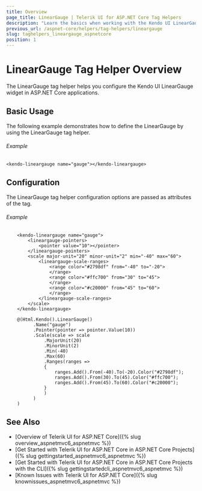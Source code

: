 ```yaml
---
title: Overview
page_title: LinearGauge | Telerik UI for ASP.NET Core Tag Helpers
description: "Learn the basics when working with the Kendo UI LinearGauge tag helper for ASP.NET Core (MVC 6 or ASP.NET Core MVC)."
previous_url: /aspnet-core/helpers/tag-helpers/lineargauge
slug: taghelpers_lineargauge_aspnetcore
position: 1
---
```


# LinearGauge Tag Helper Overview

The LinearGauge tag helper helps you configure the Kendo UI LinearGauge widget in ASP.NET Core applications.

## Basic Usage

The following example demonstrates how to define the LinearGauge by using the LinearGauge tag helper.

###### Example

    <kendo-lineargauge name="gauge"></kendo-lineargauge>

## Configuration

The LinearGauge tag helper configuration options are passed as attributes of the tag.

###### Example

```tab-tagHelper
    <kendo-lineargauge name="gauge">
        <lineargauge-pointers>
            <pointer value="10"></pointer>
        </lineargauge-pointers>
        <scale major-unit="20" minor-unit="2" min="-40" max="60">
            <lineargauge-scale-ranges>
                <range color="#2798df" from="-40" to="-20">
                </range>
                <range color="#ffc700" from="30" to="45">
                </range>
                <range color="#c20000" from="45" to="60">
                </range>
            </lineargauge-scale-ranges>
        </scale>
    </kendo-lineargauge>
```
```tab-cshtml
    @(Html.Kendo().LinearGauge()
          .Name("gauge")
          .Pointer(pointer => pointer.Value(10))
          .Scale(scale => scale
              .MajorUnit(20)
              .MinorUnit(2)
              .Min(-40)
              .Max(60)
              .Ranges(ranges =>
              {
                  ranges.Add().From(-40).To(-20).Color("#2798df");
                  ranges.Add().From(30).To(45).Color("#ffc700");
                  ranges.Add().From(45).To(60).Color("#c20000");
              }
              )
          )
    )
```

## See Also

* [Overview of Telerik UI for ASP.NET Core]({% slug overview_aspnetmvc6_aspnetmvc %})
* [Get Started with Telerik UI for ASP.NET Core in ASP.NET Core Projects]({% slug gettingstarted_aspnetmvc6_aspnetmvc %})
* [Get Started with Telerik UI for ASP.NET Core in ASP.NET Core Projects with the CLI]({% slug gettingstartedcli_aspnetmvc6_aspnetmvc %})
* [Known Issues with Telerik UI for ASP.NET Core]({% slug knownissues_aspnetmvc6_aspnetmvc %})
